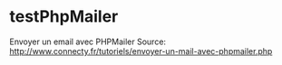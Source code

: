 # testPhpMailer
Envoyer un email avec PHPMailer
Source: http://www.connecty.fr/tutoriels/envoyer-un-mail-avec-phpmailer.php
